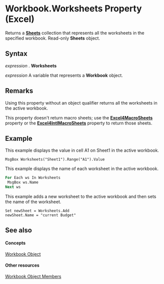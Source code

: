 
# Workbook.Worksheets Property (Excel)

Returns a  **[Sheets](048fd93c-bc27-4b58-358f-56fcee1710f8.md)** collection that represents all the worksheets in the specified workbook. Read-only **Sheets** object.


## Syntax

 _expression_ . **Worksheets**

 _expression_ A variable that represents a **Workbook** object.


## Remarks

Using this property without an object qualifier returns all the worksheets in the active workbook.

This property doesn't return macro sheets; use the  **[Excel4MacroSheets](29161ab8-da75-c7b5-561d-f4423b8ab1ef.md)** property or the **[Excel4IntlMacroSheets](70a8c8d0-1169-7c3d-904e-5a32a4693f45.md)** property to return those sheets.


## Example

This example displays the value in cell A1 on Sheet1 in the active workbook.


```
MsgBox Worksheets("Sheet1").Range("A1").Value
```

This example displays the name of each worksheet in the active workbook.




```vb
For Each ws In Worksheets 
 MsgBox ws.Name 
Next ws
```

This example adds a new worksheet to the active workbook and then sets the name of the worksheet.




```
Set newSheet = Worksheets.Add 
newSheet.Name = "current Budget"
```


## See also


#### Concepts


[Workbook Object](8c00aa60-c974-eed3-0812-3c9625eb0d4c.md)
#### Other resources


[Workbook Object Members](dce102a3-25de-3ff4-2ce5-bc56e08baca7.md)
